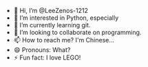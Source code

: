 - 👋 Hi, I’m @LeeZenos-1212
- 👀 I’m interested in Python, especially 
- 🌱 I’m currently learning git.
- 💞️ I’m looking to collaborate on programming.
- 📫 How to reach me? I'm Chinese...
- 😄 Pronouns: What?
- ⚡ Fun fact: I love LEGO!

<!---
LeeZenos-1212/LeeZenos-1212 is a ✨ special ✨ repository because its `README.md` (this file) appears on your GitHub profile.
You can click the Preview link to take a look at your changes.
--->
